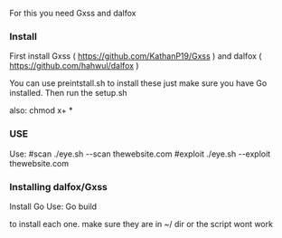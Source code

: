 For this you need Gxss and dalfox

### Install


First install Gxss ( https://github.com/KathanP19/Gxss ) and dalfox ( https://github.com/hahwul/dalfox ) 

You can use preintstall.sh to install these just make sure you have Go installed.
Then run the setup.sh

also: chmod x+ * 
### USE


Use: 
#scan
./eye.sh --scan thewebsite.com
#exploit
./eye.sh --exploit thewebsite.com


### Installing dalfox/Gxss
Install Go
Use: Go build


to install each one. make sure they are in ~/ dir or the script wont work
 
